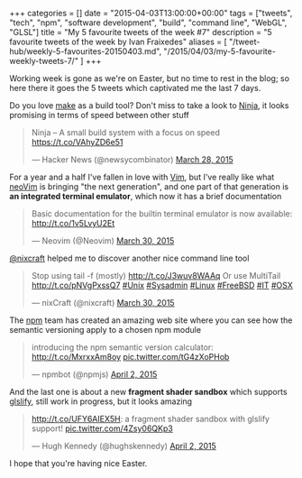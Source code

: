 +++
categories = []
date = "2015-04-03T13:00:00+00:00"
tags = ["tweets", "tech", "npm", "software development", "build", "command line", "WebGL", "GLSL"]
title = "My 5 favourite tweets of the week #7"
description = "5 favourite tweets of the week by Ivan Fraixedes"
aliases = [
  "/tweet-hub/weekly-5-favourites-20150403.md",
  "/2015/04/03/my-5-favourite-weekly-tweets-7/"
]
+++

Working week is gone as we're on Easter, but no time to rest in the blog; so here there it goes the 5 tweets which captivated me the last 7 days.

Do you love [make](https://www.gnu.org/software/make/) as a build tool? Don't miss to take a look to [Ninja](https://martine.github.io/ninja/), it looks promising in terms of speed between other stuff

<blockquote class="twitter-tweet tw-align-center"><p>Ninja – A small build system with a focus on speed <a href="https://t.co/VAhyZD6e51">https://t.co/VAhyZD6e51</a></p>&mdash; Hacker News (@newsycombinator) <a href="https://twitter.com/newsycombinator/status/581954162050641921">March 28, 2015</a></blockquote>
<script async src="//platform.twitter.com/widgets.js" charset="utf-8"></script>


For a year and a half I've fallen in love with [Vim](http://www.vim.org/), but I've really like what [neoVim](http://neovim.org/) is bringing "the next generation", and one part of that generation is __an integrated terminal emulator__, which now it has a brief documentation

<blockquote class="twitter-tweet tw-align-center"><p>Basic documentation for the builtin terminal emulator is now available:  <a href="http://t.co/1v5LvyU2Et">http://t.co/1v5LvyU2Et</a></p>&mdash; Neovim (@Neovim) <a href="https://twitter.com/Neovim/status/582342442445365248">March 30, 2015</a></blockquote>
<script async src="//platform.twitter.com/widgets.js" charset="utf-8"></script>


[@nixcraft](https://twitter.com/nixcraft) helped me to discover another nice command line tool

<blockquote class="twitter-tweet tw-align-center"><p>Stop using tail -f (mostly) <a href="http://t.co/J3wuv8WAAq">http://t.co/J3wuv8WAAq</a> &#10;&#10;Or use MultiTail <a href="http://t.co/pNVgPxssQ7">http://t.co/pNVgPxssQ7</a>&#10;&#10;<a href="https://twitter.com/hashtag/Unix?src=hash">#Unix</a> <a href="https://twitter.com/hashtag/Sysadmin?src=hash">#Sysadmin</a> <a href="https://twitter.com/hashtag/Linux?src=hash">#Linux</a> <a href="https://twitter.com/hashtag/FreeBSD?src=hash">#FreeBSD</a> <a href="https://twitter.com/hashtag/IT?src=hash">#IT</a> <a href="https://twitter.com/hashtag/OSX?src=hash">#OSX</a></p>&mdash; nixCraft  (@nixcraft) <a href="https://twitter.com/nixcraft/status/582588210561187840">March 30, 2015</a></blockquote>
<script async src="//platform.twitter.com/widgets.js" charset="utf-8"></script>


The [npm](https://npmjs.com) team has created an amazing web site where you can see how the semantic versioning apply to a chosen npm module

<blockquote class="twitter-tweet tw-align-center"><p>introducing the npm semantic version calculator: <a href="http://t.co/MxrxxAm8oy">http://t.co/MxrxxAm8oy</a> <a href="http://t.co/tG4zXoPHob">pic.twitter.com/tG4zXoPHob</a></p>&mdash; npmbot (@npmjs) <a href="https://twitter.com/npmjs/status/583665488980500480">April 2, 2015</a></blockquote>
<script async src="//platform.twitter.com/widgets.js" charset="utf-8"></script>


And the last one is about a new __fragment shader sandbox__ which supports [glslify](https://github.com/stackgl/glslify), still work in progress, but it looks amazing

<blockquote class="twitter-tweet tw-align-center"><p><a href="http://t.co/UFY6AIEX5H">http://t.co/UFY6AIEX5H</a>: a fragment shader sandbox with glslify support! <a href="http://t.co/4Zsy06QKp3">pic.twitter.com/4Zsy06QKp3</a></p>&mdash; Hugh Kennedy (@hughskennedy) <a href="https://twitter.com/hughskennedy/status/583728671678050305">April 2, 2015</a></blockquote>
<script async src="//platform.twitter.com/widgets.js" charset="utf-8"></script>


I hope that you're having nice Easter.
